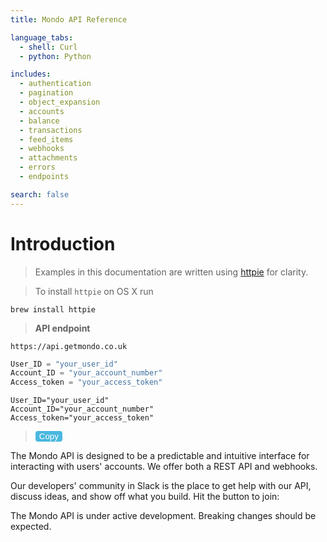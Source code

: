 ```yaml
---
title: Mondo API Reference

language_tabs:
  - shell: Curl
  - python: Python

includes:
  - authentication
  - pagination
  - object_expansion
  - accounts
  - balance
  - transactions
  - feed_items
  - webhooks
  - attachments
  - errors
  - endpoints

search: false
---
```


# Introduction



> Examples in this documentation are written using [httpie](https://github.com/jkbrzt/httpie) for clarity.

> To install `httpie` on OS X run 

```
brew install httpie
```

> **API endpoint**

```
https://api.getmondo.co.uk
```
```python
User_ID = "your_user_id"
Account_ID = "your_account_number"
Access_token = "your_access_token"
```
```shell
User_ID="your_user_id"
Account_ID="your_account_number"
Access_token="your_access_token"
```
> <button class="copy_button" onclick="foo(this)" style="background-color:#4AB8DE;border-radius: 4px;border: none;color:#FFFFFF">Copy</button>
  
The Mondo API is designed to be a predictable and intuitive interface for interacting with users' accounts. We offer both a REST API and webhooks.

Our developers' community in Slack is the place to get help with our API, discuss ideas, and show off what you build. Hit the button to join:


<script>
function foo(e) {
    var lang = document.querySelector('.lang-selector .active').getAttribute('data-language-name')
    var highlight_code = '.highlight.' + lang 
    var code = document.querySelector(highlight_code)
    
    console.log(e)
    alert(lang);
}
</script>

<script type="text/javascript" src="/app/_copy_clipboard.js"></script>

<script async defer src="https://devslack.getmondo.co.uk/slackin.js"></script>

<aside class="warning">
The Mondo API is under active development. Breaking changes should be expected.
</aside>
